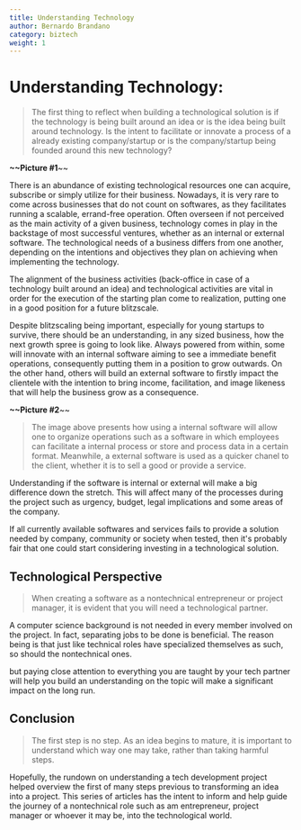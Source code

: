 ```yaml
---
title: Understanding Technology
author: Bernardo Brandano
category: biztech
weight: 1
---
```

# Understanding Technology:
> The first thing to reflect when building a technological solution is if the technology is being built around an idea or is the idea being built around technology. Is the intent to facilitate or innovate a process of a already existing company/startup or is the company/startup being founded around this new technology?


**~~Picture #1**~~

There is an abundance of existing technological resources one can acquire, subscribe or simply utilize for their business. Nowadays, it is very rare to come across businesses that do not count on softwares, as they facilitates running a scalable, errand-free operation. Often overseen if not perceived as the main activity of a given business, technology comes in play in the backstage of most successful ventures, whether as an internal or external software. The technological needs of a business differs from one another, depending on the intentions and objectives they plan on achieving when implementing the technology.

The alignment of the business activities (back-office in case of a technology built around an idea) and technological activities are vital in order for the execution of the starting plan come to realization, putting one in a good position for a future blitzscale.

Despite blitzscaling being important, especially for young startups to survive, there should be an understanding, in any sized business, how the next growth spree is going to look like. Always powered from within, some will innovate with an internal software aiming to see a immediate benefit operations, consequently putting them in a position to grow outwards. On the other hand, others will build an external software to firstly impact the clientele with the intention to bring income, facilitation, and image likeness that will help the business grow as a consequence.

**~~Picture #2**~~
>The image above presents how using a internal software will allow one to organize operations such as a software in which employees can facilitate a internal process or store and process data in a certain format. Meanwhile, a external software is used as a quicker chanel to the client, whether it is to sell a good or provide a service.

Understanding if the software is internal or external will make a big difference down the stretch. This will affect many of the processes during the project such as urgency, budget, legal implications and some areas of the company.

If all currently available softwares and services fails to provide a solution needed by company, community or society when tested, then it's probably fair that one could start considering investing in a technological solution. 

  
## Technological Perspective
>When creating a software as a nontechnical entrepreneur or project manager, it is evident that you will need a technological partner.

A computer science background is not needed in every member involved on the project. In fact, separating jobs to be done is beneficial. The reason being is that just like technical roles have specialized themselves as such, so should the nontechnical ones. 

but paying close attention to everything you are taught by your tech partner will help you build an understanding on the topic will make a significant impact on the long run.

## Conclusion
>The first step is no step. As an idea begins to mature, it is important to understand which way one may take, rather than taking harmful steps.

Hopefully, the rundown on understanding a tech development project helped overview the first of many steps previous to transforming an idea into a project. This series of articles has the intent to inform and help guide the journey of a nontechnical role such as am entrepreneur, project manager or whoever it may be, into the technological world.